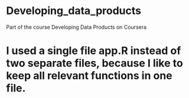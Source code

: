 # Developing_data_products
Part of the course Developing Data Products on Coursera

# I used a single file app.R instead of two separate files, because I like to keep all relevant functions in one file.
